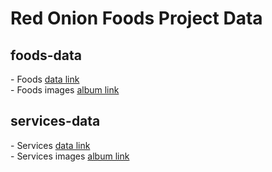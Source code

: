 # Red Onion Foods Project Data

## foods-data
\- Foods [data link](https://github.com/FazleRabbiRana/dentacure-project-data/blob/main/dental-services-data/dental-services.json)\
\- Foods images [album link](https://ibb.co/album/phxGJt)

## services-data
\- Services [data link](https://github.com/FazleRabbiRana/dentacure-project-data/blob/main/dental-doctors-data/dental-doctors.json)\
\- Services images [album link](https://ibb.co/album/f9Fvqh)